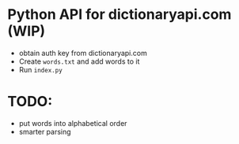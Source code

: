 # Python API for dictionaryapi.com (WIP)

- obtain auth key from dictionaryapi.com
- Create ```words.txt``` and add words to it
- Run ```index.py```


# TODO:

- put words into alphabetical order
- smarter parsing
